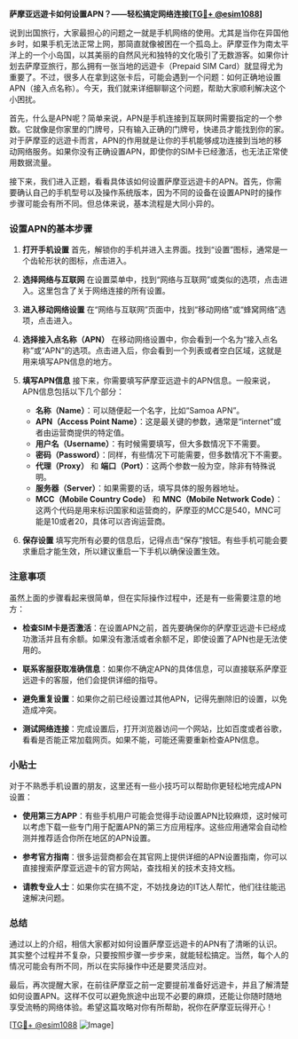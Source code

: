 **萨摩亚远遊卡如何设置APN？——轻松搞定网络连接[[TG💪+ @esim1088](https://t.me/s/esim1088)]**

说到出国旅行，大家最担心的问题之一就是手机网络的使用。尤其是当你在异国他乡时，如果手机无法正常上网，那简直就像被困在一个孤岛上。萨摩亚作为南太平洋上的一个小岛国，以其美丽的自然风光和独特的文化吸引了无数游客。如果你计划去萨摩亚旅行，那么拥有一张当地的远遊卡（Prepaid SIM Card）就显得尤为重要了。不过，很多人在拿到这张卡后，可能会遇到一个问题：如何正确地设置APN（接入点名称）。今天，我们就来详细聊聊这个问题，帮助大家顺利解决这个小困扰。

首先，什么是APN呢？简单来说，APN是手机连接到互联网时需要指定的一个参数。它就像是你家里的门牌号，只有输入正确的门牌号，快递员才能找到你的家。对于萨摩亚的远遊卡而言，APN的作用就是让你的手机能够成功连接到当地的移动网络服务。如果你没有正确设置APN，即使你的SIM卡已经激活，也无法正常使用数据流量。

接下来，我们进入正题，看看具体该如何设置萨摩亚远遊卡的APN。首先，你需要确认自己的手机型号以及操作系统版本，因为不同的设备在设置APN时的操作步骤可能会有所不同。但总体来说，基本流程是大同小异的。

### 设置APN的基本步骤

1. **打开手机设置**
   首先，解锁你的手机并进入主界面。找到“设置”图标，通常是一个齿轮形状的图标，点击进入。

2. **选择网络与互联网**
   在设置菜单中，找到“网络与互联网”或类似的选项，点击进入。这里包含了关于网络连接的所有设置。

3. **进入移动网络设置**
   在“网络与互联网”页面中，找到“移动网络”或“蜂窝网络”选项，点击进入。

4. **选择接入点名称（APN）**
   在移动网络设置中，你会看到一个名为“接入点名称”或“APN”的选项。点击进入后，你会看到一个列表或者空白区域，这就是用来填写APN信息的地方。

5. **填写APN信息**
   接下来，你需要填写萨摩亚远遊卡的APN信息。一般来说，APN信息包括以下几个部分：
   - **名称（Name）**：可以随便起一个名字，比如“Samoa APN”。
   - **APN（Access Point Name）**：这是最关键的参数，通常是“internet”或者由运营商提供的特定值。
   - **用户名（Username）**：有时候需要填写，但大多数情况下不需要。
   - **密码（Password）**：同样，有些情况下可能需要，但多数情况下不需要。
   - **代理（Proxy）** 和 **端口（Port）**：这两个参数一般为空，除非有特殊说明。
   - **服务器（Server）**：如果需要的话，填写具体的服务器地址。
   - **MCC（Mobile Country Code）** 和 **MNC（Mobile Network Code）**：这两个代码是用来标识国家和运营商的，萨摩亚的MCC是540，MNC可能是10或者20，具体可以咨询运营商。

6. **保存设置**
   填写完所有必要的信息后，记得点击“保存”按钮。有些手机可能会要求重启才能生效，所以建议重启一下手机以确保设置生效。

### 注意事项

虽然上面的步骤看起来很简单，但在实际操作过程中，还是有一些需要注意的地方：

- **检查SIM卡是否激活**：在设置APN之前，首先要确保你的萨摩亚远遊卡已经成功激活并且有余额。如果没有激活或者余额不足，即使设置了APN也是无法使用的。
  
- **联系客服获取准确信息**：如果你不确定APN的具体信息，可以直接联系萨摩亚远遊卡的客服，他们会提供详细的指导。

- **避免重复设置**：如果你之前已经设置过其他APN，记得先删除旧的设置，以免造成冲突。

- **测试网络连接**：完成设置后，打开浏览器访问一个网站，比如百度或者谷歌，看看是否能正常加载网页。如果不能，可能还需要重新检查APN信息。

### 小贴士

对于不熟悉手机设置的朋友，这里还有一些小技巧可以帮助你更轻松地完成APN设置：

- **使用第三方APP**：有些手机用户可能会觉得手动设置APN比较麻烦，这时候可以考虑下载一些专门用于配置APN的第三方应用程序。这些应用通常会自动检测并推荐适合你所在地区的APN设置。

- **参考官方指南**：很多运营商都会在其官网上提供详细的APN设置指南，你可以直接搜索萨摩亚远遊卡的官方网站，查找相关的技术支持文档。

- **请教专业人士**：如果你实在搞不定，不妨找身边的IT达人帮忙，他们往往能迅速解决问题。

### 总结

通过以上的介绍，相信大家都对如何设置萨摩亚远遊卡的APN有了清晰的认识。其实整个过程并不复杂，只要按照步骤一步步来，就能轻松搞定。当然，每个人的情况可能会有所不同，所以在实际操作中还是要灵活应对。

最后，再次提醒大家，在前往萨摩亚之前一定要提前准备好远遊卡，并且了解清楚如何设置APN。这样不仅可以避免旅途中出现不必要的麻烦，还能让你随时随地享受流畅的网络体验。希望这篇攻略对你有所帮助，祝你在萨摩亚玩得开心！

[[TG💪+ @esim1088](https://t.me/s/esim1088) ![Image](https://i.postimg.cc/4NQfJmqS/Snipaste-2025-05-13-00-14-12.png)]